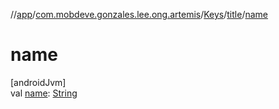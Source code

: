 //[app](../../../../index.md)/[com.mobdeve.gonzales.lee.ong.artemis](../../index.md)/[Keys](../index.md)/[title](index.md)/[name](name.md)

# name

[androidJvm]\
val [name](name.md): [String](https://kotlinlang.org/api/latest/jvm/stdlib/kotlin/-string/index.html)
